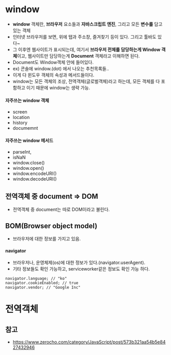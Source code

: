# window
- **window** 객체란, **브라우저** 요소들과 **자바스크립트 엔진**, 그리고 모든 **변수를** 담고 있는 객체 
- 인터넷 브라우저를 보면, 위에 탭과 주소창, 즐겨찾기 등이 있다. 그리고 툴바도 있다~
- 그 이후엔 웹사이트가 표시되는데, 여기서 **브라우저 전체를 담당하는게 Window 객체**이고, 
웹사이트만 담당하는게 **Document** 객체라고 이해하면 된다. 
- Document도 Window객체 안에 들어있다. 
- ex) 콘솔에 window.(dot) 에서 나오는 추천목록들.. 
- 이게 다 윈도우 객체의 속성과 메서드들이다. 
- window는 모든 객체의 조상, 전역객체(글로벌객체)라고 하는데, 모든 객체를 다 포함하고 이기 때문에 window는 생략 가능. 
  
#### 자주쓰는 window 객체 
- screen
- location
- history
- documemnt

#### 자주쓰는 window 메서드
- parseInt, 
- isNaN
- window.close()
- window.open()
- window.encodeURI()
- window.decodeURI()

## 전역객체 중 document => DOM
- 전역객체 중 document는 따로 DOM이라고 불린다.  
    
## BOM(Browser object model)
- 브라우저에 대한 정보를 가지고 있음.  

#### navigator
- 브라우저나, 운영체제(os)에 대한 정보가 있다.(navigator.userAgent).  
- 기타 정보들도 확인 가능하고, serviceworker같은 정보도 확인 가능 하다.   
  
``` 
navigator.language; // "ko"
navigator.cookieEnabled; // true
navigator.vendor; // "Google Inc"
```
  
  
# 전역객체

## 참고
- https://www.zerocho.com/category/JavaScript/post/573b321aa54b5e8427432946
